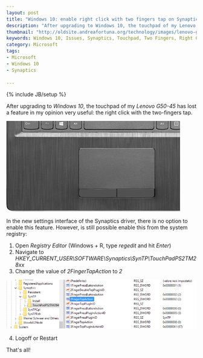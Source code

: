```yaml
---
layout: post
title: "Windows 10: enable right click with two fingers tap on Synaptics touchpad"
description: "After upgrading to Windows 10, the touchpad of my Lenovo G50-45 has lost a feature in my opinion very useful: the right click with the two-fingers tap."
thumbnail: "http://oldsite.andreafortuna.org/technology/images/lenovo-g50-45.png"
keywords: Windows 10, Issues, Synaptics, Touchpad, Two Fingers, Right Click, lenovo, G50-45
category: Microsoft
tags: 
- Microsoft
- Windows 10
- Synaptics

---
```

{% include JB/setup %}


After upgrading to *Windows 10*, the touchpad of my *Lenovo G50-45* has lost a feature in my opinion very useful: the right click with the two-fingers tap.

![WUDO](/technology/images/lenovo-g50-45.png)
<!-- more -->

In the new settings interface of the Synaptics driver, there is no option to enable this feature.
However, is still possible enable this from the system registry:

1. Open *Registry Editor* (Windows + R, type *regedit* and hit *Enter*)
2. Navigate to *HKEY_CURRENT_USER\SOFTWARE\Synaptics\SynTP\TouchPadPS2TM28xx*
3. Change the value of *2FingerTapAction* to *2*

![regedit](/technology/images/Synaptics2fingertap.PNG)

4. Logoff or Restart

That's all!